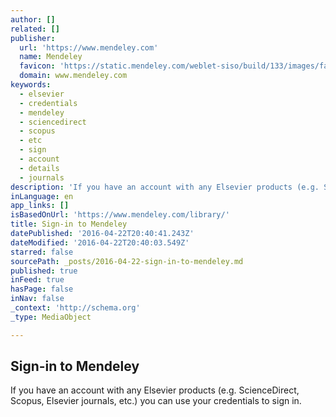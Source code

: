 ```yaml
---
author: []
related: []
publisher:
  url: 'https://www.mendeley.com'
  name: Mendeley
  favicon: 'https://static.mendeley.com/weblet-siso/build/133/images/favicon.ico'
  domain: www.mendeley.com
keywords:
  - elsevier
  - credentials
  - mendeley
  - sciencedirect
  - scopus
  - etc
  - sign
  - account
  - details
  - journals
description: 'If you have an account with any Elsevier products (e.g. ScienceDirect, Scopus, Elsevier journals, etc.) you can use your credentials to sign in.'
inLanguage: en
app_links: []
isBasedOnUrl: 'https://www.mendeley.com/library/'
title: Sign-in to Mendeley
datePublished: '2016-04-22T20:40:41.243Z'
dateModified: '2016-04-22T20:40:03.549Z'
starred: false
sourcePath: _posts/2016-04-22-sign-in-to-mendeley.md
published: true
inFeed: true
hasPage: false
inNav: false
_context: 'http://schema.org'
_type: MediaObject

---
```

<article style=""><h1>Sign-in to Mendeley</h1><p>If you have an account with any Elsevier products (e.g. ScienceDirect, Scopus, Elsevier journals, etc.) you can use your credentials to sign in.</p></article>